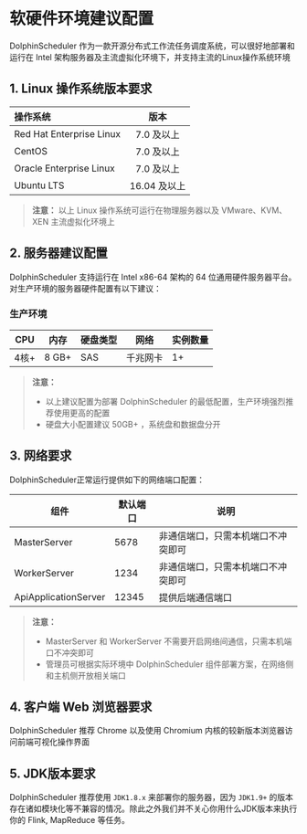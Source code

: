 # 软硬件环境建议配置

DolphinScheduler 作为一款开源分布式工作流任务调度系统，可以很好地部署和运行在 Intel 架构服务器及主流虚拟化环境下，并支持主流的Linux操作系统环境

## 1. Linux 操作系统版本要求

| 操作系统       | 版本         |
| :----------------------- | :----------: |
| Red Hat Enterprise Linux | 7.0 及以上   |
| CentOS                   | 7.0 及以上   |
| Oracle Enterprise Linux  | 7.0 及以上   |
| Ubuntu LTS               | 16.04 及以上 |

> **注意：**
>以上 Linux 操作系统可运行在物理服务器以及 VMware、KVM、XEN 主流虚拟化环境上

## 2. 服务器建议配置
DolphinScheduler 支持运行在 Intel x86-64 架构的 64 位通用硬件服务器平台。对生产环境的服务器硬件配置有以下建议：
### 生产环境

| **CPU** | **内存** | **硬盘类型** | **网络** | **实例数量** |
| --- | --- | --- | --- | --- |
| 4核+ | 8 GB+ | SAS | 千兆网卡 | 1+ |

> **注意：**
> - 以上建议配置为部署 DolphinScheduler 的最低配置，生产环境强烈推荐使用更高的配置
> - 硬盘大小配置建议 50GB+ ，系统盘和数据盘分开


## 3. 网络要求

DolphinScheduler正常运行提供如下的网络端口配置：

| 组件 | 默认端口 | 说明 |
|  --- | --- | --- |
| MasterServer |  5678  | 非通信端口，只需本机端口不冲突即可 |
| WorkerServer | 1234  | 非通信端口，只需本机端口不冲突即可 |
| ApiApplicationServer |  12345 | 提供后端通信端口 |


> **注意：**
> - MasterServer 和 WorkerServer 不需要开启网络间通信，只需本机端口不冲突即可
> - 管理员可根据实际环境中 DolphinScheduler 组件部署方案，在网络侧和主机侧开放相关端口

## 4. 客户端 Web 浏览器要求

DolphinScheduler 推荐 Chrome 以及使用 Chromium 内核的较新版本浏览器访问前端可视化操作界面

## 5. JDK版本要求

DolphinScheduler 推荐使用 `JDK1.8.x` 来部署你的服务器，因为 `JDK1.9+` 的版本存在诸如模块化等不兼容的情况。除此之外我们并不关心你用什么JDK版本来执行你的 Flink, MapReduce 等任务。